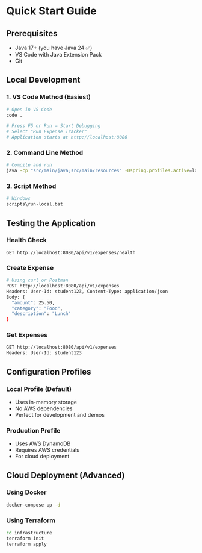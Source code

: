 # Quick Start Guide

## Prerequisites
- Java 17+ (you have Java 24 ✅)
- VS Code with Java Extension Pack
- Git

## Local Development

### 1. VS Code Method (Easiest)
```bash
# Open in VS Code
code .

# Press F5 or Run → Start Debugging
# Select "Run Expense Tracker"
# Application starts at http://localhost:8080
```

### 2. Command Line Method
```bash
# Compile and run
java -cp "src/main/java;src/main/resources" -Dspring.profiles.active=local com.expensetracker.ExpenseTrackerApplication
```

### 3. Script Method
```bash
# Windows
scripts\run-local.bat
```

## Testing the Application

### Health Check
```
GET http://localhost:8080/api/v1/expenses/health
```

### Create Expense
```bash
# Using curl or Postman
POST http://localhost:8080/api/v1/expenses
Headers: User-Id: student123, Content-Type: application/json
Body: {
  "amount": 25.50,
  "category": "Food", 
  "description": "Lunch"
}
```

### Get Expenses
```bash
GET http://localhost:8080/api/v1/expenses
Headers: User-Id: student123
```

## Configuration Profiles

### Local Profile (Default)
- Uses in-memory storage
- No AWS dependencies
- Perfect for development and demos

### Production Profile
- Uses AWS DynamoDB
- Requires AWS credentials
- For cloud deployment

## Cloud Deployment (Advanced)

### Using Docker
```bash
docker-compose up -d
```

### Using Terraform
```bash
cd infrastructure
terraform init
terraform apply
```
